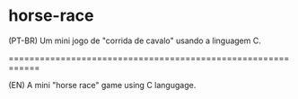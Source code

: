 # horse-race
(PT-BR)
Um mini jogo de "corrida de cavalo" usando a linguagem C.

============================================================

(EN)
A mini "horse race" game using C langugage.
